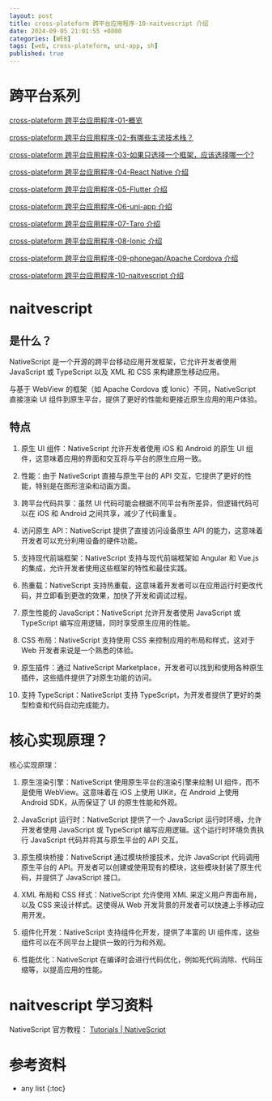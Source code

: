 ```yaml
---
layout: post
title: cross-plateform 跨平台应用程序-10-naitvescript 介绍
date: 2024-09-05 21:01:55 +0800
categories: [WEB]
tags: [web, cross-plateform, uni-app, sh]
published: true
---
```


# 跨平台系列

[cross-plateform 跨平台应用程序-01-概览](https://houbb.github.io/2024/09/05/cross-plateform-01-overview)

[cross-plateform 跨平台应用程序-02-有哪些主流技术栈？](https://houbb.github.io/2024/09/05/cross-plateform-02-framework-overview)

[cross-plateform 跨平台应用程序-03-如果只选择一个框架，应该选择哪一个?](https://houbb.github.io/2024/09/05/cross-plateform-03-framework-only-one)

[cross-plateform 跨平台应用程序-04-React Native 介绍](https://houbb.github.io/2024/09/05/cross-plateform-04-framework-reactive-native)

[cross-plateform 跨平台应用程序-05-Flutter 介绍](https://houbb.github.io/2024/09/05/cross-plateform-05-framework-flutter)

[cross-plateform 跨平台应用程序-06-uni-app 介绍](https://houbb.github.io/2024/09/05/cross-plateform-06-framework-uni-app)

[cross-plateform 跨平台应用程序-07-Taro 介绍](https://houbb.github.io/2024/09/05/cross-plateform-07-framework-taro)

[cross-plateform 跨平台应用程序-08-Ionic 介绍](https://houbb.github.io/2024/09/05/cross-plateform-08-framework-Ionic)

[cross-plateform 跨平台应用程序-09-phonegap/Apache Cordova 介绍](https://houbb.github.io/2024/09/05/cross-plateform-09-framework-phonegap)

[cross-plateform 跨平台应用程序-10-naitvescript 介绍](https://houbb.github.io/2024/09/05/cross-plateform-10-framework-naitvescript)

# naitvescript

## 是什么？

NativeScript 是一个开源的跨平台移动应用开发框架，它允许开发者使用 JavaScript 或 TypeScript 以及 XML 和 CSS 来构建原生移动应用。

与基于 WebView 的框架（如 Apache Cordova 或 Ionic）不同，NativeScript 直接渲染 UI 组件到原生平台，提供了更好的性能和更接近原生应用的用户体验。

## 特点

1. 原生 UI 组件：NativeScript 允许开发者使用 iOS 和 Android 的原生 UI 组件，这意味着应用的界面和交互将与平台的原生应用一致。

2. 性能：由于 NativeScript 直接与原生平台的 API 交互，它提供了更好的性能，特别是在图形渲染和动画方面。

3. 跨平台代码共享：虽然 UI 代码可能会根据不同平台有所差异，但逻辑代码可以在 iOS 和 Android 之间共享，减少了代码重复。

4. 访问原生 API：NativeScript 提供了直接访问设备原生 API 的能力，这意味着开发者可以充分利用设备的硬件功能。

5. 支持现代前端框架：NativeScript 支持与现代前端框架如 Angular 和 Vue.js 的集成，允许开发者使用这些框架的特性和最佳实践。

6. 热重载：NativeScript 支持热重载，这意味着开发者可以在应用运行时更改代码，并立即看到更改的效果，加快了开发和调试过程。

7. 原生性能的 JavaScript：NativeScript 允许开发者使用 JavaScript 或 TypeScript 编写应用逻辑，同时享受原生应用的性能。

8. CSS 布局：NativeScript 支持使用 CSS 来控制应用的布局和样式，这对于 Web 开发者来说是一个熟悉的体验。

9. 原生插件：通过 NativeScript Marketplace，开发者可以找到和使用各种原生插件，这些插件提供了对原生功能的访问。

10. 支持 TypeScript：NativeScript 支持 TypeScript，为开发者提供了更好的类型检查和代码自动完成能力。

# 核心实现原理？

核心实现原理：

1. 原生渲染引擎：NativeScript 使用原生平台的渲染引擎来绘制 UI 组件，而不是使用 WebView。这意味着在 iOS 上使用 UIKit，在 Android 上使用 Android SDK，从而保证了 UI 的原生性能和外观。

2. JavaScript 运行时：NativeScript 提供了一个 JavaScript 运行时环境，允许开发者使用 JavaScript 或 TypeScript 编写应用逻辑。这个运行时环境负责执行 JavaScript 代码并将其与原生平台的 API 交互。

3. 原生模块桥接：NativeScript 通过模块桥接技术，允许 JavaScript 代码调用原生平台的 API。开发者可以创建或使用现有的模块，这些模块封装了原生代码，并提供了 JavaScript 接口。

4. XML 布局和 CSS 样式：NativeScript 允许使用 XML 来定义用户界面布局，以及 CSS 来设计样式。这使得从 Web 开发背景的开发者可以快速上手移动应用开发。

5. 组件化开发：NativeScript 支持组件化开发，提供了丰富的 UI 组件库，这些组件可以在不同平台上提供一致的行为和外观。

6. 性能优化：NativeScript 在编译时会进行代码优化，例如死代码消除、代码压缩等，以提高应用的性能。

# naitvescript 学习资料

NativeScript 官方教程： [Tutorials | NativeScript](https://docs.nativescript.org/tutorials/) 

# 参考资料

* any list
{:toc}